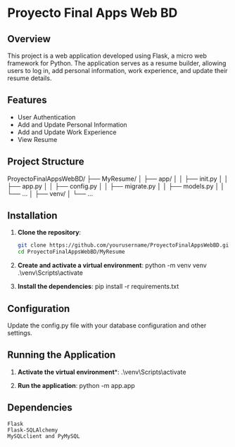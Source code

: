# Proyecto Final Apps Web BD

## Overview

This project is a web application developed using Flask, a micro web framework for Python. The application serves as a resume builder, allowing users to log in, add personal information, work experience, and update their resume details.

## Features

- User Authentication
- Add and Update Personal Information
- Add and Update Work Experience
- View Resume

## Project Structure
ProyectoFinalAppsWebBD/
├── MyResume/
│   ├── app/
│   │   ├── init.py
│   │   ├── app.py
│   │   ├── config.py
│   │   ├── migrate.py
│   │   ├── models.py
│   │   └── ...
│   ├── venv/
│   └── ...


## Installation

1. **Clone the repository**:
   ```sh
   git clone https://github.com/yourusername/ProyectoFinalAppsWebBD.git
   cd ProyectoFinalAppsWebBD/MyResume

2. **Create and activate a virtual environment**:
    python -m venv venv
    .\venv\Scripts\activate

3. **Install the dependencies**:
    pip install -r requirements.txt

## Configuration
Update the config.py file with your database configuration and other settings.

## Running the Application
1. **Activate the virtual environment***:
    .\venv\Scripts\activate

2. **Run the application**:
    python -m app.app

## Dependencies
    Flask
    Flask-SQLAlchemy
    MySQLclient and PyMySQL
